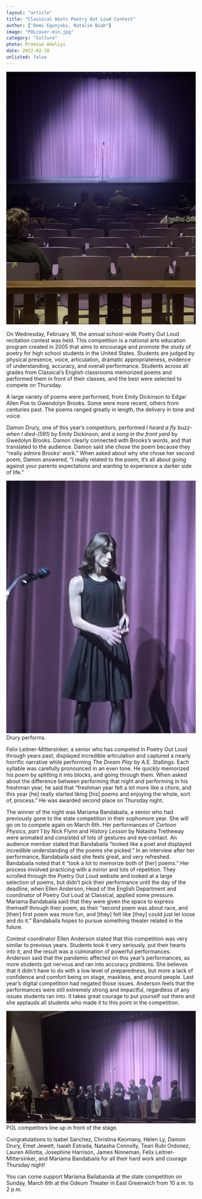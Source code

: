 ```yaml
---
layout: "article"
title: "Classical Hosts Poetry Out Loud Contest"
author: ["Demi Egunjobi, Natalie Biah"]
image: "POLcover-min.jpg"
category: "Culture"
photo: Promise Adeliyi
date: 2022-02-18
unlisted: false
---
```


![Cover Photo](/assets/images/POLcover-min.jpg)

On Wednesday, February 16, the annual school-wide Poetry Out Loud recitation contest was held. This competition is a national arts education program created in 2005 that aims to encourage and promote the study of poetry for high school students in the United States. Students are judged by physical presence, voice, articulation, dramatic appropriateness, evidence of understanding, accuracy, and overall performance. Students across all grades from Classical’s English classrooms memorized poems and performed them in front of their classes, and the best were selected to compete on Thursday.
 
A large variety of poems were performed, from Emily Dickinson to Edgar Allen Poe to Gwendolyn Brooks. Some were more recent, others from centuries past. The poems ranged greatly in length, the delivery in tone and voice. 

Damon Drury, one of this year’s competitors, performed *I heard a fly buzz-when I died-(591)* by Emily Dickinson, and *a song in the front yard* by Gwedolyn Brooks. Damon clearly connected with Brooks’s words, and that translated to the audience. Damon said she chose the poem because they “really admire Brooks' work.” When asked about why she chose her second poem, Damon answered, “I really related to the poem, it’s all about going against your parents expectations and wanting to experience a darker side of life.”

![Damon Drury Performs](/assets/images/POLDamon-min.jpg)
<span>Drury performs.</span>

Felix Leitner-Mittersinker, a senior who has competed in Poetry Out Loud through years past, displayed incredible articulation and captured a nearly horrific narrative while performing *The Dream Play* by A.E. Stallings. Each syllable was carefully pronounced in an even tone. He quickly memorized his poem by splitting it into blocks, and going through them. When asked about the difference between performing that night and performing in his freshman year, he said that “freshman year felt a lot more like a chore, and this year [he] really started liking [his] poems and enjoying the whole, sort of, process.” He was awarded second place on Thursday night.

The winner of the night was Mariama Bandabaila, a senior who had previously gone to the state competition in their sophomore year. She will go on to compete again on March 6th. Her performances of *Cartoon Physics, part 1* by Nick Flynn and *History Lesson* by Natasha Tretheway were animated and consisted of lots of gestures and eye contact. An audience member stated that Bandabaila “looked like a poet and displayed incredible understanding of the poems she picked.” In an interview after her performance, Bandabaila said she feels great, and very refreshed. Bandabaila noted that it “took a lot to memorize both of [her] poems.” Her process involved practicing with a mirror and lots of repetition. They scrolled through the Poetry Out Loud website and looked at a large selection of poems, but didn’t pick their performance until the day of the deadline, when Ellen Anderson, Head of the English Department and coordinator of Poetry Out Loud at Classical, applied some pressure. Mariama Bandabaila said that they were given the space to express themself through their poem, as their “second poem was about race, and [their] first poem was more fun, and [they] felt like [they] could just let loose and do it.” Bandabaila hopes to pursue something theater related in the future.

Contest coordinator Ellen Anderson stated that this competition was very similar to previous years. Students took it very seriously, put their hearts into it, and the result was a culmination of powerful performances. Anderson said that the pandemic affected on this year’s performances, as more students got nervous and ran into accuracy problems. She believes that it didn't have to do with a low level of preparedness, but more a lack of confidence and comfort being on stage, maskless, and around people. Last year’s digital competition had negated those issues. Anderson feels that the performances were still extremely strong and impactful, regardless of any issues students ran into. It takes great courage to put yourself out there and she applauds all students who made it to this point in the competition.

![Competitors Group Photo](/assets/images/POLgroupphoto-min.jpg)
<span>POL competitors line up in front of the stage.</span>

Congratulations to Isabel Sanchez, Christina Keomany, Helen Ly, Damon Drury, Emet Jewett, Isaiah Estrada, Natasha Connolly, Teari Rubi Ordonez, Lauren Alliotta, Josephine Harrison, James Ninneman, Felix Leitner-Mittersinker, and Mariama Bandabaila for all their hard work and courage Thursday night!

You can come support Mariama Bailabanda at the state competition on Sunday, March 6th at the Odeum Theater in East Greenwich from 10 a.m. to 2 p.m.
